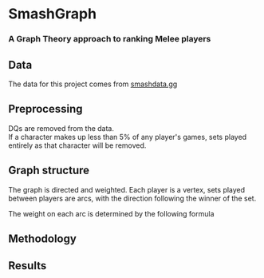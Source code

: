 # SmashGraph
### A Graph Theory approach to ranking Melee players

## Data
The data for this project comes from [smashdata.gg](https://smashdata.gg/)

## Preprocessing
DQs are removed from the data.  
If a character makes up less than 5% of any player's games, sets played entirely as that character will be removed.
## Graph structure
The graph is directed and weighted. Each player is a vertex, sets played between players are arcs, with the direction following the winner of the set.

The weight on each arc is determined by the following formula

## Methodology

## Results